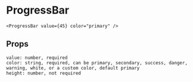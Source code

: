 # ProgressBar

<ProgressBar value={45} color="primary" />

```
<ProgressBar value={45} color="primary" />
```

## Props

```
value: number, required
color: string, required, can be primary, secondary, success, danger, warning, white, or a custom color, default primary
height: number, not required
```